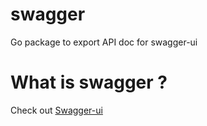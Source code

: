 swagger
=======

Go package to export API doc for swagger-ui

What is swagger ?
=================

Check out [Swagger-ui](https://github.com/wordnik/swagger-ui)
